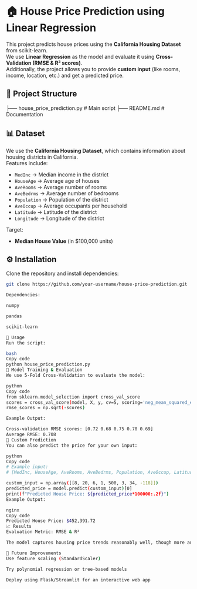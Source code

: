 
# 🏠 House Price Prediction using Linear Regression

This project predicts house prices using the **California Housing Dataset** from scikit-learn.  
We use **Linear Regression** as the model and evaluate it using **Cross-Validation (RMSE & R² scores)**.  
Additionally, the project allows you to provide **custom input** (like rooms, income, location, etc.) and get a predicted price.  

## 📂 Project Structure
├── house_price_prediction.py # Main script
├── README.md # Documentation



## 📊 Dataset
We use the **California Housing Dataset**, which contains information about housing districts in California.  
Features include:
- `MedInc` → Median income in the district  
- `HouseAge` → Average age of houses  
- `AveRooms` → Average number of rooms  
- `AveBedrms` → Average number of bedrooms  
- `Population` → Population of the district  
- `AveOccup` → Average occupants per household  
- `Latitude` → Latitude of the district  
- `Longitude` → Longitude of the district  

Target:  
- **Median House Value** (in $100,000 units)


## ⚙️ Installation
Clone the repository and install dependencies:
```bash
git clone https://github.com/your-username/house-price-prediction.git

Dependencies:

numpy

pandas

scikit-learn

🚀 Usage
Run the script:

bash
Copy code
python house_price_prediction.py
🧠 Model Training & Evaluation
We use 5-Fold Cross-Validation to evaluate the model:

python
Copy code
from sklearn.model_selection import cross_val_score
scores = cross_val_score(model, X, y, cv=5, scoring='neg_mean_squared_error')
rmse_scores = np.sqrt(-scores)

Example Output:

Cross-validation RMSE scores: [0.72 0.68 0.75 0.70 0.69]
Average RMSE: 0.708
🔮 Custom Prediction
You can also predict the price for your own input:

python
Copy code
# Example input:
# [MedInc, HouseAge, AveRooms, AveBedrms, Population, AveOccup, Latitude, Longitude]

custom_input = np.array([[8, 20, 6, 1, 500, 3, 34, -118]])
predicted_price = model.predict(custom_input)[0]
print(f"Predicted House Price: ${predicted_price*100000:.2f}")
Example Output:

nginx
Copy code
Predicted House Price: $452,391.72
📈 Results
Evaluation Metric: RMSE & R²

The model captures housing price trends reasonably well, though more advanced models (Random Forest, XGBoost) can improve accuracy.

🔮 Future Improvements
Use feature scaling (StandardScaler)

Try polynomial regression or tree-based models

Deploy using Flask/Streamlit for an interactive web app
